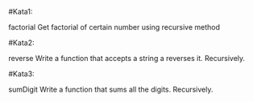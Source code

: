#Kata1:

factorial
Get factorial of certain number using recursive method

#Kata2:

reverse
Write a function that accepts a string a reverses it. Recursively.

#Kata3:

sumDigit
Write a function that sums all the digits. Recursively.
